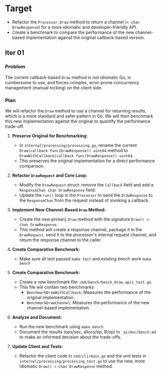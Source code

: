<!-- Read _ai/doc/*.md first -->

# Target
- Refactor the `Processor.Draw` method to return a channel (`<-chan DrawResponse`) for a more idiomatic and developer-friendly API. 
- Create a benchmark to compare the performance of the new channel-based implementation against the original callback-based version.

## Iter 01
### Problem
The current callback-based `Draw` method is not idiomatic Go, is cumbersome to use, and forces complex, error-prone concurrency management (manual locking) on the client side.

### Plan
We will refactor the `Draw` method to use a channel for returning results, which is a more standard and safer pattern in Go. We will then benchmark this new implementation against the original to quantify the performance trade-off.

1.  **Preserve Original for Benchmarking:**
    *   In `internal/processing/processing.go`, rename the current `Draw(callback func(DrawResponse)) uint64` method to `DrawWithCallback(callback func(DrawResponse)) uint64`.
    *   This preserves the original implementation for a direct performance comparison.

2.  **Refactor `DrawRequest` and Core Loop:**
    *   Modify the `DrawRequest` struct: remove the `Callback` field and add a `ResponseChan chan DrawResponse` field.
    *   Update the `run()` loop in the `Processor` to send the `DrawResponse` to the `ResponseChan` from the request instead of invoking a callback.

3.  **Implement New Channel-Based `Draw` Method:**
    *   Create the new primary `Draw` method with the signature `Draw() <-chan DrawResponse`.
    *   This method will create a response channel, package it in the `DrawRequest`, send it to the processor's internal request channel, and return the response channel to the caller.

4.  **Create Comparative Benchmark:**
    *   Make sure all test passed `make test` and existing bench work `make bench`

5.  **Create Comparative Benchmark:**
    *   Create a new benchmark file: `cmd/bench/bench_draw_apis_test.go`.
    *   This file will contain two benchmarks:
        *   `BenchmarkDrawWithCallback`: Measures the performance of the original implementation.
        *   `BenchmarkDrawChannel`: Measures the performance of the new channel-based implementation.

6.  **Analyze and Document:**
    *   Run the new benchmark using `make bench`.
    *   Document the results (ops/sec, allocs/op, B/op) in `_ai/doc/bench.md` to make an informed decision about the trade-offs.

7.  **Update Client and Tests:**
    *   Refactor the client code in `cmd/cli/main.go` and the unit tests in `internal/processing/processing_test.go` to use the new, more idiomatic `Draw() <-chan DrawResponse` method.